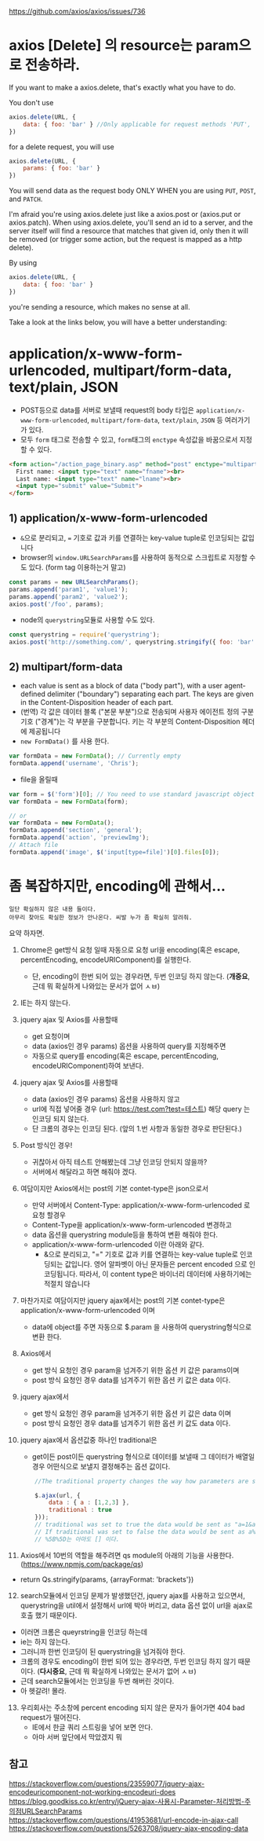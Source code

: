 https://github.com/axios/axios/issues/736

# axios [Delete] 의 resource는 param으로 전송하라.
If you want to make a axios.delete, that's exactly what you have to do.

You don't use 

```js
axios.delete(URL, {
    data: { foo: 'bar' } //Only applicable for request methods 'PUT', 'POST', and 'PATCH'
})
```

for a delete request, you will use 

```js
axios.delete(URL, {
    params: { foo: 'bar' }
})
```

You will send data as the request body ONLY WHEN you are using `PUT`, `POST`, and `PATCH`.

I'm afraid you're using axios.delete just like a axios.post or (axios.put or axios.patch). When using axios.delete, you'll send an id to a server, and the server itself will find a resource that matches that given id, only then it will be removed (or trigger some action, but the request is mapped as a http delete).

By using 
```js
axios.delete(URL, {
    data: { foo: 'bar' }
}) 
```
you're sending a resource, which makes no sense at all.

Take a look at the links below, you will have a better understanding:


# application/x-www-form-urlencoded, multipart/form-data, text/plain, JSON
- POST등으로 data를 서버로 보낼때 request의 body 타입은 `application/x-www-form-urlencoded`, `multipart/form-data`, `text/plain`, `JSON` 등 여러가기가 있다. 
- 모두 `form` 태그로 전송할 수 있고, `form`태그의 `enctype` 속성값을 바꿈으로서 지정할 수 있다. 

```html
<form action="/action_page_binary.asp" method="post" enctype="multipart/form-data">
  First name: <input type="text" name="fname"><br>
  Last name: <input type="text" name="lname"><br>
  <input type="submit" value="Submit">
</form>
```
## 1) application/x-www-form-urlencoded
-  `&`으로 분리되고, `=` 기호로 값과 키를 연결하는 key-value tuple로 인코딩되는 값입니다
- browser의 `window.URLSearchParams`를 사용하여 동적으로 스크립트로 지정할 수 도 있다. (form tag 이용하는거 말고)

```js
const params = new URLSearchParams();
params.append('param1', 'value1');
params.append('param2', 'value2');
axios.post('/foo', params);
```

- node의 `querystring`모듈로 사용할 수도 있다. 
```js
const querystring = require('querystring');
axios.post('http://something.com/', querystring.stringify({ foo: 'bar' }));
``` 

## 2) multipart/form-data
- each value is sent as a block of data ("body part"), with a user agent-defined delimiter ("boundary") separating each part. The keys are given in the Content-Disposition header of each part.
- (번역) 각 값은 데이터 블록 ("본문 부분")으로 전송되며 사용자 에이전트 정의 구분 기호 ("경계")는 각 부분을 구분합니다. 키는 각 부분의 Content-Disposition 헤더에 제공됩니다
- `new FormData()` 를 사용 한다. 
```js
var formData = new FormData(); // Currently empty
formData.append('username', 'Chris');
```

- file을 올릴때

```js
var form = $('form')[0]; // You need to use standard javascript object here
var formData = new FormData(form);

// or 
var formData = new FormData();
formData.append('section', 'general');
formData.append('action', 'previewImg');
// Attach file
formData.append('image', $('input[type=file]')[0].files[0]); 
```

# 좀 복잡하지만, encoding에 관해서...
`일단 확실하지 않은 내용 들이다.`  
`아무리 찾아도 확실한 정보가 안나온다. 씨발 누가 좀 확실히 알려줘.`  

요약 하자면.
1. Chrome은 get방식 요청 일때 자동으로 요청 url을 encoding(혹은 escape, percentEncoding, encodeURIComponent)를 실행한다. 
    - 단, encoding이 한번 되어 있는 경우라면, 두번 인코딩 하지 않는다. (**개중요**, 근데 뭐 확실하게 나와있는 문서가 없어 ㅅㅂ)
2. IE는 하지 않는다. 
3. jquery ajax 및 Axios를 사용할때
    - get 요청이며
    - data (axios인 경우 params) 옵션을 사용하여 query를 지정해주면
    - 자동으로 query를 encoding(혹은 escape, percentEncoding, encodeURIComponent)하여 보낸다. 
4. jquery ajax 및 Axios를 사용할때
    - data (axios인 경우 params) 옵션을 사용하지 않고
    - url에 직접 넣어줄 경우 (url: https://test.com?test=테스트) 해당 query 는 인코딩 되지 않는다. 
    - 단 크롬의 경우는 인코딩 된다. (앞의 1.번 사항과 동일한 경우로 판단된다.)
5. Post 방식인 경우!
    - 귀찮아서 아직 테스트 안해봤는데 그냥 인코딩 안되지 않을까? 
    - 서버에서 해달라고 하면 해줘야 겠다. 
6. 여담이지만 Axios에서는 post의 기본 contet-type은 json으로서 
    - 만약 서버에서 Content-Type: application/x-www-form-urlencoded 로 요청 할경우
    - Content-Type을 application/x-www-form-urlencoded 변경하고
    - data 옵션을 querystring module등을 통하여 변환 해줘야 한다. 
    - application/x-www-form-urlencoded 이란 아래와 같다. 
        - &으로 분리되고, "=" 기호로 값과 키를 연결하는 key-value tuple로 인코딩되는 값입니다. 영어 알파벳이 아닌 문자들은 percent encoded 으로 인코딩됩니다. 따라서, 이 content type은 바이너리 데이터에 사용하기에는 적절치 않습니다
7. 마찬가지로 여담이지만 jquery ajax에서는 post의 기본 contet-type은 application/x-www-form-urlencoded 이며 
    - data에 object를 주면 자동으로 $.param 을 사용하여 querystring형식으로 변환 한다. 

8. Axios에서   
    - get 방식 요청인 경우 param을 넘겨주기 위한 옵션 키 값은 params이며
    - post 방식 요청인 경우 data를 넘겨주기 위한 옵션 키 값은 data 이다. 
9. jquery ajax에서 
    - get 방식 요청인 경우 param을 넘겨주기 위한 옵션 키 값은 data 이며
    - post 방식 요청인 경우 data를 넘겨주기 위한 옵션 키 값도 data 이다. 

10. jquery ajax에서 옵션값중 하나인 traditional은 
    - get이든 post이든 querystring 형식으로 데이터를 보낼때 그 데이터가 배열일 경우 어떤식으로 보낼지 결정해주는 옵션 값이다. 
    ```javascript
        //The traditional property changes the way how parameters are sent to the server. As of jQuery 1.8, it is defaulted to false.

        $.ajax(url, {
            data : { a : [1,2,3] },
            traditional : true
        }));
        // traditional was set to true the data would be sent as "a=1&a=2&a=3" 
        // If traditional was set to false the data would be sent as a%5B%5D=1&a%5B%5D=2&a%5B%5D=3
        // %5B%5D는 아마도 [] 이다. 
    ```
11. Axios에서 10번의 역할을 해주려면 qs module의 아래의 기능을 사용한다. (https://www.npmjs.com/package/qs)
-  return Qs.stringify(params, {arrayFormat: 'brackets'})
12. search모듈에서 인코딩 문제가 발생했던건, jquery ajax를 사용하고 있으면서, querystring을 util에서 설정해서 url에 박아 버리고, data 옵션 없이 url을 ajax로 호출 했기 때문이다. 
- 이러면 크롬은 queyrstring을 인코딩 하는데
- ie는 하지 않는다. 
- 그러니까 한번 인코딩이 된 querystring을 넘겨줘야 한다. 
- 크롬의 경우도 encoding이 한번 되어 있는 경우라면, 두번 인코딩 하지 않기 때문이다. (**다시중요**, 근데 뭐 확실하게 나와있는 문서가 없어 ㅅㅂ) 
- 근데 search모듈에서는 인코딩을 두번 해버린 것이다. 
- 아 헷갈려! 몰라. 
13. 우리회사는 주소창에 percent encoding 되지 않은 문자가 들어가면 404 bad request가 떨어진다. 
    - IE에서 한글 쿼리 스트링을 넣어 보면 안다. 
    - 아마 서버 앞단에서 막았겠지 뭐
    

## 참고
https://stackoverflow.com/questions/23559077/jquery-ajax-encodeuricomponent-not-working-encodeuri-does  
https://blog.goodkiss.co.kr/entry/jQuery-ajax-사용시-Parameter-처리방법-주의점URLSearchParams  
https://stackoverflow.com/questions/41953681/url-encode-in-ajax-call  
https://stackoverflow.com/questions/5263708/jquery-ajax-encoding-data

